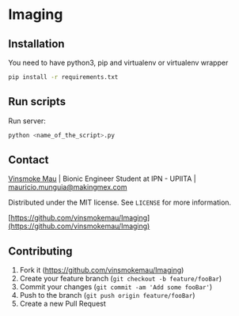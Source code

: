 # Imaging

## Installation
You need to have python3, pip and virtualenv or virtualenv wrapper

```sh
pip install -r requirements.txt
```

## Run scripts

Run server:
```sh
python <name_of_the_script>.py
```

## Contact

[Vinsmoke Mau](https://twitter.com/vinsmokemau) | Bionic Engineer Student at IPN - UPIITA | mauricio.munguia@makingmex.com

Distributed under the MIT license. See ``LICENSE`` for more information.

[https://github.com/vinsmokemau/Imaging](https://github.com/vinsmokemau/Imaging)

## Contributing

1. Fork it (<https://github.com/vinsmokemau/Imaging>)
2. Create your feature branch (`git checkout -b feature/fooBar`)
3. Commit your changes (`git commit -am 'Add some fooBar'`)
4. Push to the branch (`git push origin feature/fooBar`)
5. Create a new Pull Request
